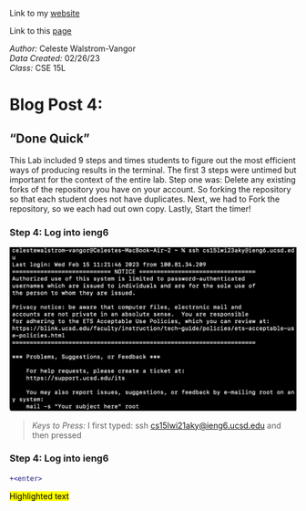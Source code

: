 Link to my [website](https://github.com/celestewv)

Link to this [page](https://celestewv.github.io/cse15l-lab-reports/LabReport3.html)


*Author:* Celeste Walstrom-Vangor 
<br> *Data Created:* 02/26/23 
<br> *Class:* CSE 15L 


# Blog Post 4:

## “Done Quick”

This Lab included 9 steps and times students to figure out the most efficient ways of producing results in the terminal.
The first 3 steps were untimed but important for the context of the entire lab. Step one was: Delete any existing
forks of the repository you have on your account. So forking the repository so that each student does not have duplicates.
Next, we had to Fork the repository, so we each had out own copy. Lastly, Start the timer!

### Step 4: Log into ieng6

![Image](logintoIENG6.png)

> *Keys to Press:* I first typed: ssh cs15lwi21aky@ieng6.ucsd.edu and then pressed 

### Step 4: Log into ieng6

```diff
+<enter>
```

<mark style="background-color: #FFFF00">Highlighted text</mark>  

 



